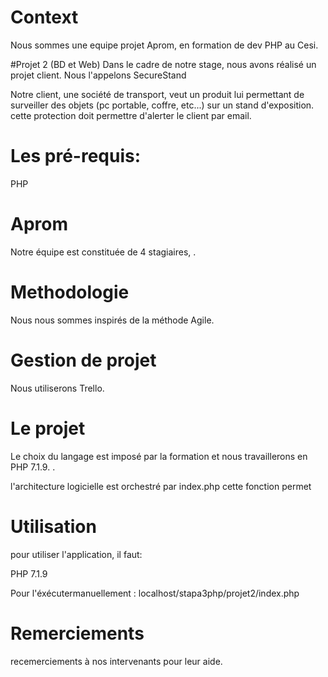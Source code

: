 # Context
Nous sommes une equipe projet Aprom, en formation de dev PHP au Cesi.

#Projet 2 (BD et Web)
Dans le cadre de notre stage, nous avons réalisé un projet client. Nous l'appelons SecureStand

Notre client, une société de transport, veut un produit lui permettant de surveiller des objets (pc portable, coffre, etc...) sur un stand d'exposition. cette protection doit permettre d'alerter le client par email.

# Les pré-requis:

PHP

# Aprom
Notre équipe est constituée de 4 stagiaires, .

# Methodologie
Nous nous sommes inspirés de la méthode Agile.

# Gestion de projet
Nous utiliserons Trello.

# Le projet
Le choix du langage est imposé par la formation et nous travaillerons en PHP 7.1.9. .

l'architecture logicielle est orchestré par index.php cette fonction permet



# Utilisation
pour utiliser l'application, il faut:

PHP 7.1.9


Pour l'éxécutermanuellement : localhost/stapa3php/projet2/index.php

# Remerciements
recemerciements à nos intervenants pour leur aide.
